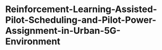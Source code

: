 # Reinforcement-Learning-Assisted-Pilot-Scheduling-and-Pilot-Power-Assignment-in-Urban-5G-Environment
